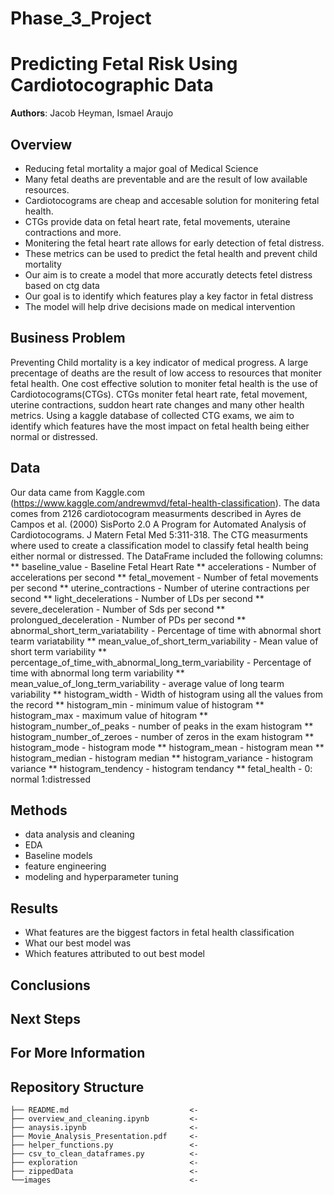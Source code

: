 # Phase_3_Project


# Predicting Fetal Risk Using Cardiotocographic Data

**Authors**: Jacob Heyman, Ismael Araujo

## Overview
- Reducing fetal mortality a major goal of Medical Science
- Many fetal deaths are preventable and are the result of low available resources.
- Cardiotocograms are cheap and accesable solution for monitering fetal health. 
- CTGs provide data on fetal heart rate, fetal movements, uteraine contractions and more.
- Monitering the fetal heart rate allows for early detection of fetal distress.  
- These metrics can be used to predict the fetal health and prevent child mortality
- Our aim is to create a model that more accuratly detects fetel distress based on ctg data
- Our goal is to identify which features play a key factor in fetal distress
- The model will help drive decisions made on medical intervention



## Business Problem
Preventing Child mortality is a key indicator of medical progress.  A large precentage of deaths are the result of low access to resources that moniter fetal health.  One cost effective solution to moniter fetal health is the use of Cardiotocograms(CTGs). CTGs moniter fetal heart rate, fetal movement, uterine contractions, suddon heart rate changes and many other health metrics.  Using a kaggle database of collected CTG exams, we aim to identify which features have the most impact on fetal health being either normal or distressed.  


## Data
Our data came from Kaggle.com (https://www.kaggle.com/andrewmvd/fetal-health-classification).  The data comes from 2126 cardiotocogram measurments described in Ayres de Campos et al. (2000) SisPorto 2.0 A Program for Automated Analysis of Cardiotocograms. J Matern Fetal Med 5:311-318.  The CTG measurments where used to create a classification model to classify fetal health being either normal or distressed.  The DataFrame included the following columns:
** baseline_value - Baseline Fetal Heart Rate
** accelerations - Number of accelerations per second
** fetal_movement - Number of fetal movements per second
** uterine_contractions - Number of uterine contractions per second
** light_decelerations - Number of LDs per second
** severe_deceleration - Number of Sds per second
** prolongued_deceleration - Number of PDs per second
** abnormal_short_term_variatability - Percentage of time with abnormal short tearm variatability
** mean_value_of_short_term_variability - Mean value of short term variability
** percentage_of_time_with_abnormal_long_term_variability - Percentage of time with abnormal long term variability
** mean_value_of_long_term_variability - average value of long tearm variability
** histogram_width - Width of histogram using all the values from the record
** histogram_min - minimum value of histogram
** histogram_max - maximum value of hitogram
** histogram_number_of_peaks - number of peaks in the exam histogram
** histogram_number_of_zeroes - number of zeros in the exam histogram
** histogram_mode - histogram mode
** histogram_mean - histogram mean
** histogram_median - histogram median
** histogram_variance - histogram variance
** histogram_tendency - histogram tendancy
** fetal_health - 0: normal 1:distressed




## Methods
- data analysis and cleaning
- EDA
- Baseline models
- feature engineering
- modeling and hyperparameter tuning




## Results
- What features are the biggest factors in fetal health classification
- What our best model was
- Which features attributed to out best model



## Conclusions



## Next Steps

 

## For More Information





## Repository Structure

```
├── README.md                           <- 
├── overview_and_cleaning.ipynb         <- 
├── anaysis.ipynb                       <- 
├── Movie_Analysis_Presentation.pdf     <- 
├── helper_functions.py                 <- 
├── csv_to_clean_dataframes.py          <- 
├── exploration                         <- 
├── zippedData                          <- 
└──images                               <-  
```